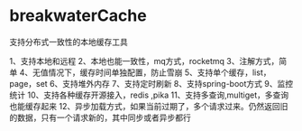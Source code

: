 # breakwaterCache
支持分布式一致性的本地缓存工具

1、支持本地和远程
2、本地也能一致性，mq方式，rocketmq
3、注解方式，简单
4、无值情况下，缓存时间单独配置，防止雪崩
5、支持单个缓存，list，page，set
6、支持堆外内存
7、支持定时刷新
8、支持spring-boot方式
9、监控统计
10、支持各种缓存开源接入，redis ,pika
11、支持多查询,multiget，多查询也能缓存起来
12、异步加载方式，如果当前过期了，多个请求过来。仍然返回旧的数据，只有一个请求新的，其中同步或者异步都行
